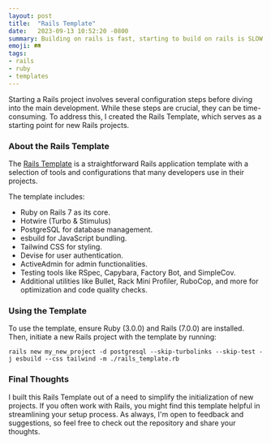 ```yaml
---
layout: post
title:  "Rails Template"
date:   2023-09-13 10:52:20 -0800
summary: Building on rails is fast, starting to build on rails is SLOW
emoji: 🛤️
tags:
- rails
- ruby
- templates
---
```


Starting a Rails project involves several configuration steps before diving into the main development. While these steps are crucial, they can be time-consuming. To address this, I created the Rails Template, which serves as a starting point for new Rails projects.

### **About the Rails Template**

The [Rails Template](https://github.com/bobbymeyer/rails_template) is a straightforward Rails application template with a selection of tools and configurations that many developers use in their projects.

The template includes:

- Ruby on Rails 7 as its core.
- Hotwire (Turbo & Stimulus)
- PostgreSQL for database management.
- esbuild for JavaScript bundling.
- Tailwind CSS for styling.
- Devise for user authentication.
- ActiveAdmin for admin functionalities.
- Testing tools like RSpec, Capybara, Factory Bot, and SimpleCov.
- Additional utilities like Bullet, Rack Mini Profiler, RuboCop, and more for optimization and code quality checks.

### **Using the Template**

To use the template, ensure Ruby (3.0.0) and Rails (7.0.0) are installed. Then, initiate a new Rails project with the template by running:

```shell
rails new my_new_project -d postgresql --skip-turbolinks --skip-test -j esbuild --css tailwind -m ./rails_template.rb
```

### **Final Thoughts**

I built this Rails Template out of a need to simplify the initialization of new projects. If you often work with Rails, you might find this template helpful in streamlining your setup process. As always, I'm open to feedback and suggestions, so feel free to check out the repository and share your thoughts.